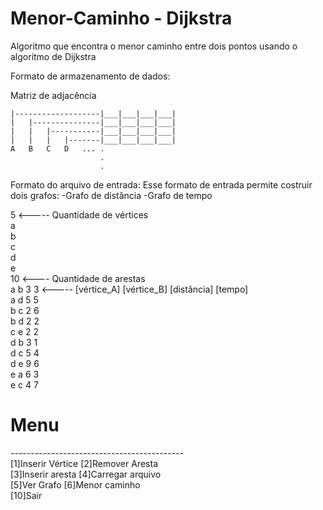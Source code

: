 # Menor-Caminho - Dijkstra
Algoritmo que encontra o menor caminho entre dois pontos usando o algoritmo de Dijkstra

Formato de armazenamento de dados:

Matriz de adjacência

    |-------------------|___|___|___|___|
    |   |---------------|___|___|___|___|
    |   |   |-----------|___|___|___|___|
    |   |   |   |-------|___|___|___|___|
    A   B   C   D   ... .
                        .
                        . 
   


Formato do arquivo de entrada:
Esse formato de entrada permite costruir dois grafos:
-Grafo de distância
-Grafo de tempo

5 <----- Quantidade de vértices<br>
a<br>
b<br>
c<br>
d<br>
e<br>
10 <---- Quantidade de arestas<br>
a b 3 3 <----- [vértice_A] [vértice_B] [distância] [tempo]<br>
a d 5 5<br>
b c 2 6<br>
b d 2 2<br>
c e 2 2<br>
d b 3 1<br>
d c 5 4<br>
d e 9 6<br>
e a 6 3<br>
e c 4 7<br>


<h1>Menu</h1>
-------------------------------------------<br>
[1]Inserir Vértice    [2]Remover Aresta<br>
[3]Inserir aresta       [4]Carregar arquivo<br>
[5]Ver Grafo            [6]Menor caminho<br>
[10]Sair
